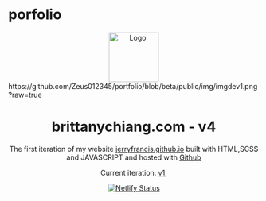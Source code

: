 # porfolio
<div align="center">
  <img alt="Logo" src="https://raw.githubusercontent.com/Zeus012345/portfolio/c03ffbcc5d26dc67a6a884b32cb4aae3cb3d7fdb/public/img/logo.svg" width="100" />
</div>
https://github.com/Zeus012345/portfolio/blob/beta/public/img/imgdev1.png?raw=true

<h1 align="center">
  brittanychiang.com - v4
</h1>
<p align="center">
  The first iteration of my website <a href="https://zeus012345.github.io/portfolio/public/" target="_blank">jerryfrancis.github.io</a> built with HTML,SCSS and JAVASCRIPT and hosted with <a href="https://www.github.com/" target="_blank">Github</a>
</p>
<p align="center">
  Current iteration:
  <a href="https://zeus012345.github.io/portfolio/public/" target="_blank">v1</a>,
</p>
<p align="center">
  <a href="https://app.netlify.com/sites/brittanychiang/deploys" target="_blank">
    <img src="https://api.netlify.com/api/v1/badges/1963b488-7b78-48c9-9e2d-6fb5e47ab3af/deploy-status" alt="Netlify Status" />
  </a>
</p>
